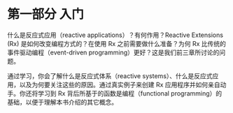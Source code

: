 # 第一部分 入门

什么是反应式应用（reactive applications）？有何作用？Reactive Extensions (Rx) 是如何改变编程方式的？在使用 Rx 之前需要做什么准备？为何 Rx 比传统的事件驱动编程（event-driven programming）更好？这是我们前三章所讨论的问题。

通过学习，你会了解什么是反应式体系（reactive systems）、什么是反应式应用，以及为何要关注这些的原因。通过真实例子来创建 Rx 应用程序并如何亲自动手。你还将学习到 Rx 背后所基于的函数是编程（functional programming）的基础，以便于理解本书介绍的其它概念。
